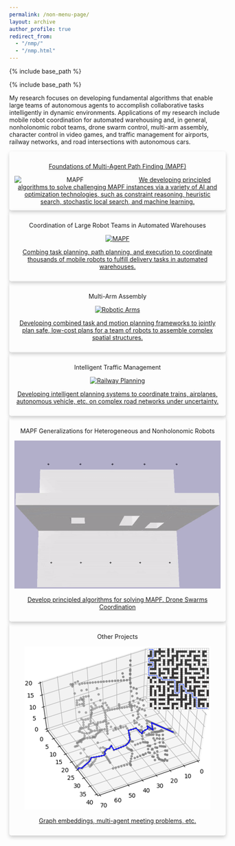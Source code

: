 ```yaml
---
permalink: /non-menu-page/
layout: archive
author_profile: true
redirect_from: 
  - "/nmp/"
  - "/nmp.html"
---
```

<!--title: "Page not in menu"
excerpt: "This is a page not in the main menu"-->
{% include base_path %}
<!--{% include toc %}-->

{% include base_path %}

My research focuses on developing fundamental algorithms that enable large teams of autonomous agents
to accomplish collaborative tasks intelligently in dynamic environments.
Applications of my research include
mobile robot coordination for automated warehousing and, in general, nonholonomic robot teams,
drone swarm control,
multi-arm assembly,
character control in video games,
and traffic management for airports, railway networks, and road intersections with autonomous cars.

<link rel="stylesheet" href="../assets/css/imagehovertext.css">

<style>
/* Float four columns side by side */
.column {
  float: left;
  width: 33%;
  padding: 0 10px;
}

/* Remove extra left and right margins, due to padding in columns */
.row {margin: 0 -5px;}

/* Clear floats after the columns */
.row:after {
  content: "";
  display: table;
  clear: both;
}

.card {
  /* Add shadows to create the "card" effect */
  box-shadow: 0 4px 8px 0 rgba(0,0,0,0.2);
  transition: 0.3s;
  padding: 0.75rem;
  flex-direction: column;
  max-width: 100%;
  border-radius: 5px;
  text-align: center;
}

/* On mouse-over, add a deeper shadow */
.card:hover {
  box-shadow: 0 12px 16px 0 rgba(0,0,0,0.2);
}

/* Add some padding inside the card container */
.card .container {
  padding: 2px 16px;
  flex-direction: column;
  flex: 1;
  display: flex;
  text-align: left;
}

.is-flex-wrap {
  flex-wrap: wrap;
  /*flex-grow: 0;*/
  /*justify-content: space-around;*/
  /*justify-content: flex-start;*/
}
</style>
<!--
<div class="row">
  <div class="column">
    <div class="card">
      <a href="https://jiaoyangli.me/research/mapf/">
        <b>Foundations of Multi-Agent Path Finding (MAPF)</b>
      </a>
      <img src="https://jiaoyangli.me/images/mapf-demo.gif" alt="MAPF" width="200pt">
      <div class="container">
        We develop principled algorithms to solve challenging MAPF instances 
        via a variety of AI and optimization technologies, such as
        constraint reasoning, heuristic search, stochastic local search, and machine learning.
      </div>
    </div>
  </div>
  <div class="column">
    <div class="card">
      <img src="https://jiaoyangli.me/images/warehouse-5x.gif" alt="MAPF" width="200pt">
      <div class="container">
        <a href="https://jiaoyangli.me/research/mapf/">
        <b>Coordination of Large Robot Teams in Automated Warehouses</b>
        </a>
        We develop principled algorithms to solve challenging MAPF instances 
        via a variety of AI and optimization technologies, such as
        constraint reasoning, heuristic search, stochastic local search, and machine learning.
      </div>
    </div>
  </div>
  <div class="column">
    <div class="card">
      <img src="https://jiaoyangli.me/images/bar.gif" alt="MAPF" width="200pt">
      <div class="container">
        <a href="https://jiaoyangli.me/research/mapf/">
        <b>Foundations of Multi-Agent Path Finding (MAPF)</b>
        </a>
        We develop principled algorithms to solve challenging MAPF instances 
        via a variety of AI and optimization technologies, such as
        constraint reasoning, heuristic search, stochastic local search, and machine learning.
      </div>
    </div>
  </div>
</div>
-->


<div class="flex-container is-flex-wrap">
        <!-- MAPF -->
        <div class="flex-parent">
            <a href="https://jiaoyangli.me/research/mapf/">
                <div class="flex-child card">
                    <p class="image__title"> Foundations of Multi-Agent Path Finding (MAPF) </p>
                    <img src="../images/mapf-demo.gif" alt="MAPF" style="float:left;width:200pt;" />
                    We developing principled algorithms to solve challenging MAPF instances 
                    via a variety of AI and optimization technologies, such as
                    constraint reasoning, heuristic search, stochastic local search, and machine learning.
                </div>
            </a>
        </div>
        <!-- warehouse -->
        <div class="flex-parent">
            <div class="flex-child card">
                <p class="image__title"> Coordination of Large Robot Teams in Automated Warehouses </p>
                <div class="image">
                    <a href="https://jiaoyangli.me/research/warehouse/">
                        <img class="image__img" src="https://jiaoyangli.me/images/warehouse-5x.gif" alt="MAPF">
                        <div class="image__overlay image__overlay--blur">
                            <p class="image__description">
                                Combing task planning, path planning, and execution
                                to coordinate thousands of mobile robots
                                to fulfill delivery tasks in automated warehouses.
                            </p>
                        </div>
                    </a>
                </div>
            </div>
        </div>
        <!-- robotic arms -->
        <div class="flex-parent">
            <div class="flex-child card">
                <p class="image__title"> Multi-Arm Assembly </p>
                <div class="image">
                    <a href="https://jiaoyangli.me/research/arm/">
                        <img class="image__img" src="../images/bar.gif" alt="Robotic Arms">
                        <div class="image__overlay image__overlay--blur">
                            <p class="image__description">
                                Developing combined task and motion planning frameworks
                                to jointly plan safe, low-cost plans
                                for a team of robots to assemble complex spatial structures.
                            </p>
                        </div>
                    </a>
                </div>
            </div>
        </div>
        <!-- traffic -->
        <div class="flex-parent">
            <div class="flex-child card">
                <p class="image__title"> Intelligent Traffic Management </p>
                <div class="image">
                    <a href="https://jiaoyangli.me/research/traffic/">
                        <img class="image__img" src="../images/flatland.gif" alt="Railway Planning">
                        <div class="image__overlay image__overlay--blur">
                            <p class="image__description">
                                Developing intelligent planning systems to coordinate
                                trains, airplanes, autonomous vehicle, etc. on complex road networks under uncertainty.
                            </p>
                        </div>
                    </a>
                </div>
            </div>
        </div>
        <!-- drones -->
        <div class="flex-parent">
            <div class="flex-child card">
                <p class="image__title"> MAPF Generalizations for Heterogeneous and Nonholonomic Robots </p>
                <div class="image">
                    <a href="https://jiaoyangli.me/research/drones/">
                        <img class="image__img" src="../images/drone_side.gif" alt="Drones">
                        <!--<img class="image__img" src="../images/drone_top.gif" alt="Robotic Arms">-->
                        <div class="image__overlay image__overlay--blur">
                            <p class="image__description">
                                Develop principled algorithms for solving MAPF.
                                Drone Swarms Coordination
                            </p>
                        </div>
                    </a>
                </div>
            </div>
        </div>
        <!-- others -->
        <div class="flex-parent">
            <div class="flex-child card">
                <p class="image__title"> Other Projects </p>
                <div class="image">
                    <a href="https://jiaoyangli.me/research/others/">
                        <img class="image__img" src="../images/3d-fastmap.png" alt="FastMap">
                        <div class="image__overlay image__overlay--blur">
                            <p class="image__description"> Graph embeddings, multi-agent meeting problems, etc. </p>
                        </div>
                    </a>
                </div>
            </div>
        </div>
</div>

